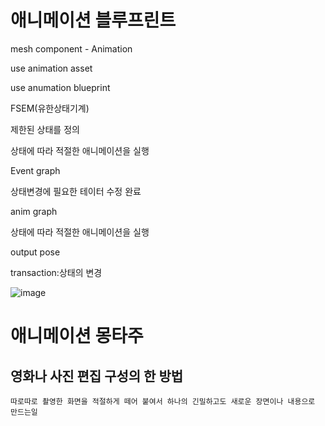 # 애니메이션 블루프린트

mesh component - Animation

  use animation asset
  
  use anumation blueprint
  
FSEM(유한상태기계)

  제한된 상태를 정의
  
  상태에 따라 적절한 애니메이션을 실행
  
Event graph

  상태변경에 필요한 테이터 수정 완료
  
anim graph

  상태에 따라 적절한 애니메이션을 실행
  
  output pose
  
  transaction:상태의 변경


  ![image](https://github.com/kdw1234/TIL/assets/57427834/803f269d-7045-4d5d-a84d-a7b348924757)

  # 애니메이션 몽타주

  ## 영화나 사진 편집 구성의 한 방법
    따로따로 촬영한 화면을 적절하게 떼어 붙여서 하나의 긴밀하고도 새로운 장면이나 내용으로 만드는일

